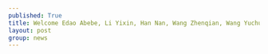 ```yaml
---
published: True
title: Welcome Edao Abebe, Li Yixin, Han Nan, Wang Zhenqian, Wang Yuchuan and Zhang Jie to the Lab as PhD students!
layout: post
group: news
---
```

